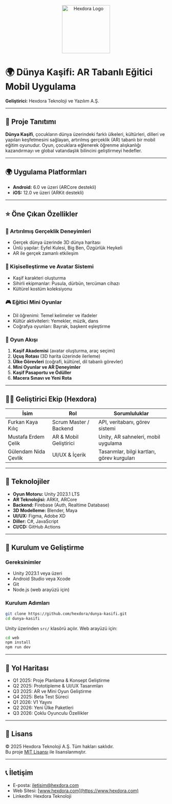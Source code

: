 <p align="center">
  <img src="docs/tasarım/Hexdora.jpg" alt="Hexdora Logo" width="150"/>
</p>

# 🌍 Dünya Kaşifi: AR Tabanlı Eğitici Mobil Uygulama

**Geliştirici:** Hexdora Teknoloji ve Yazılım A.Ş.

---

## 📱 Proje Tanıtımı

**Dünya Kaşifi**, çocukların dünya üzerindeki farklı ülkeleri, kültürleri, dilleri ve yapıları keşfetmesini sağlayan, artırılmış gerçeklik (AR) tabanlı bir mobil eğitim oyunudur. Oyun, çocuklara eğlenerek öğrenme alışkanlığı kazandırmayı ve global vatandaşlık bilincini geliştirmeyi hedefler.

---

## 🌍 Uygulama Platformları

- **Android:** 6.0 ve üzeri (ARCore destekli)
- **iOS:** 12.0 ve üzeri (ARKit destekli)

---

## ⭐ Öne Çıkan Özellikler

### 📍 Artırılmış Gerçeklik Deneyimleri

- Gerçek dünya üzerinde 3D dünya haritası
- Ünlü yapılar: Eyfel Kulesi, Big Ben, Özgürlük Heykeli
- AR ile gerçek zamanlı etkileşim

### 👤 Kişiselleştirme ve Avatar Sistemi

- Kaşif karakteri oluşturma
- Sihirli ekipmanlar: Pusula, dürbün, tercüman cihazı
- Kültürel kostüm koleksiyonu

### 🎮 Eğitici Mini Oyunlar

- Dil öğrenimi: Temel kelimeler ve ifadeler
- Kültür aktiviteleri: Yemekler, müzik, dans
- Coğrafya oyunları: Bayrak, başkent eşleştirme

### 🧭 Oyun Akışı

1. **Kaşif Akademisi** (avatar oluşturma, araç seçimi)
2. **Uçuş Rotası** (3D harita üzerinde ilerleme)
3. **Ülke Görevleri** (coğrafi, kültürel, dil tabanlı görevler)
4. **Mini Oyunlar ve AR Deneyimler**
5. **Kaşif Pasaportu ve Ödüller**
6. **Macera Sınavı ve Yeni Rota**

---

## 🧑‍💻 Geliştirici Ekip (Hexdora)

| İsim                 | Rol                    | Sorumluluklar                               |
| -------------------- | ---------------------- | ------------------------------------------- |
| Furkan Kaya Kılıç    | Scrum Master / Backend | API, veritabanı, görev sistemi              |
| Mustafa Erdem Çelik  | AR & Mobil Geliştirici | Unity, AR sahneleri, mobil uygulama         |
| Gülendam Nida Çevlik | UI/UX & İçerik         | Tasarımlar, bilgi kartları, görev kurguları |

---

## 🔧 Teknolojiler

- **Oyun Motoru:** Unity 2023.1 LTS
- **AR Teknolojisi:** ARKit, ARCore
- **Backend:** Firebase (Auth, Realtime Database)
- **3D Modelleme:** Blender, Maya
- **UI/UX:** Figma, Adobe XD
- **Diller:** C#, JavaScript
- **CI/CD:** GitHub Actions

---

## 🚀 Kurulum ve Geliştirme

### Gereksinimler

- Unity 2023.1 veya üzeri
- Android Studio veya Xcode
- Git
- Node.js (web arayüzü için)

### Kurulum Adımları

```bash
git clone https://github.com/hexdora/dunya-kasifi.git
cd dunya-kasifi
```

Unity üzerinden `src/` klasörü açılır. Web arayüzü için:

```bash
cd web
npm install
npm run dev
```

---

## 📅 Yol Haritası

- Q1 2025: Proje Planlama & Konsept Geliştirme
- Q2 2025: Prototipleme & UI/UX Tasarımları
- Q3 2025: AR ve Mini Oyun Geliştirme
- Q4 2025: Beta Test Süreci
- Q1 2026: V1 Yayını
- Q2 2026: Yeni Ülke Paketleri
- Q3 2026: Çoklu Oyunculu Özellikler

---

## 📄 Lisans

© 2025 Hexdora Teknoloji A.Ş. Tüm hakları saklıdır.  
Bu proje [MIT Lisansı](LICENSE) ile lisanslanmıştır.

---

## 📞 İletişim

- E-posta: iletisim@hexdora.com
- Web Sitesi: [www.hexdora.com](https://www.hexdora.com)
- LinkedIn: Hexdora Teknoloji
